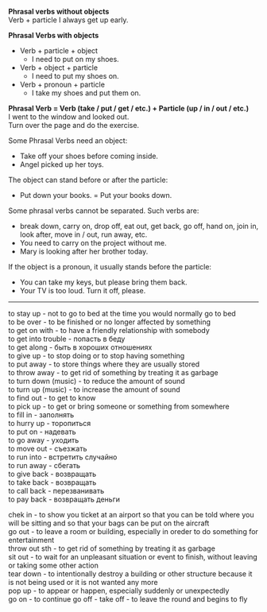 **Phrasal verbs without objects**  
Verb + particle	I always get up early.  

**Phrasal Verbs with objects**  
* Verb + particle + object  
    * I need to put on my shoes.
* Verb + object + particle  
  * I need to put my shoes on.
* Verb + pronoun + particle 
  * I take my shoes and put them on. 

**Phrasal Verb = Verb (take / put / get / etc.) + Particle (up / in / out / etc.)**  
I went to the window and looked out.  
Turn over the page and do the exercise.  

Some Phrasal Verbs need an object:
* Take off your shoes before coming inside.
* Angel picked up her toys.
  
The object can stand before or after the particle:
* Put down your books. = Put your books down.
  
Some phrasal verbs cannot be separated. Such verbs are:
* break down, carry on, drop off, eat out, get back, go off, hand on, join in, look after, move in / out, run away, etc.
* You need to carry on the project without me.
* Mary is looking after her brother today.

If the object is a pronoun, it usually stands before the particle:
* You can take my keys, but please bring them back.
* Your TV is too loud. Turn it off, please.
---
to stay up - not to go to bed at the time you would normally go to bed  
to be over - to be finished or no longer affected by something  
to get on with - to have a friendly relationship with somebody  
to get into trouble	- попасть в беду  
to get along - быть в хороших отношениях  
to give up - to stop doing or to stop having something  
to put away	- to store things where they are usually stored  
to throw away	- to get rid of something by treating it as garbage  
to turn down (music) - to reduce the amount of sound  
to turn up (music) - to increase the amount of sound  
to find out	- to get to know  
to pick up - to get or bring someone or something from somewhere  
to fill in	- заполнять  
to hurry up	- торопиться  
to put on	- надевать  
to go away	- уходить  
to move out	- съезжать  
to run into	- встретить случайно  
to run away	- сбегать  
to give back - возвращать  
to take back - возвращать  
to call back - перезванивать  
to pay back - возвращать деньги  

chek in -	to show you ticket at an airport so that you can be told where you will be sitting and so that your bags can be put on the aircraft  
go out -	to leave a room or building, especially in oreder to do something for entertainment  
throw out sth	- to get rid of something by treating it as garbage   
sit out -	to wait for an unpleasant situation or event to finish, without leaving or taking some other action  
tear down -	to intentionally destroy  a building or other structure because it is not being used or it is not wanted any more  
pop up -	to appear or happen, especially suddenly or unexpectedly  
go on -	to continue
go off -
take off -	to leave the round and begins to fly  